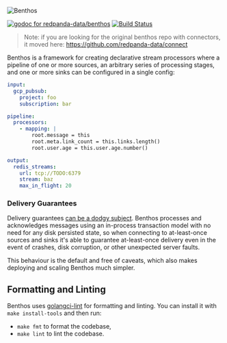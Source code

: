 ![Benthos](icon.png "Benthos")

[![godoc for redpanda-data/benthos][godoc-badge]][godoc-url]
[![Build Status][actions-badge]][actions-url]

> Note: if you are looking for the original benthos repo with connectors, it moved here: https://github.com/redpanda-data/connect


Benthos is a framework for creating declarative stream processors where a pipeline of one or more sources, an arbitrary series of processing stages, and one or more sinks can be configured in a single config:

```yaml
input:
  gcp_pubsub:
    project: foo
    subscription: bar

pipeline:
  processors:
    - mapping: |
        root.message = this
        root.meta.link_count = this.links.length()
        root.user.age = this.user.age.number()

output:
  redis_streams:
    url: tcp://TODO:6379
    stream: baz
    max_in_flight: 20
```

### Delivery Guarantees

Delivery guarantees [can be a dodgy subject](https://youtu.be/QmpBOCvY8mY). Benthos processes and acknowledges messages using an in-process transaction model with no need for any disk persisted state, so when connecting to at-least-once sources and sinks it's able to guarantee at-least-once delivery even in the event of crashes, disk corruption, or other unexpected server faults.

This behaviour is the default and free of caveats, which also makes deploying and scaling Benthos much simpler.

## Formatting and Linting

Benthos uses [golangci-lint][golangci-lint] for formatting and linting.
You can install it with `make install-tools` and then run:

- `make fmt` to format the codebase,
- `make lint` to lint the codebase.

[godoc-badge]: https://pkg.go.dev/badge/github.com/redpanda-data/benthos/v4/public
[godoc-url]: https://pkg.go.dev/github.com/redpanda-data/benthos/v4/public
[actions-badge]: https://github.com/redpanda-data/benthos/actions/workflows/test.yml/badge.svg
[actions-url]: https://github.com/redpanda-data/benthos/actions/workflows/test.yml

[golangci-lint]: https://golangci-lint.run/
